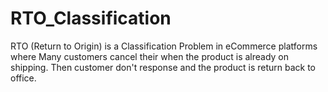 # RTO_Classification
RTO (Return to Origin) is a Classification Problem in eCommerce platforms where Many customers cancel their when the product is already on shipping. Then customer don't response and the product is return back to office.
